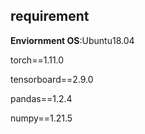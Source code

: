## requirement

**Enviornment OS**:Ubuntu18.04

torch==1.11.0

tensorboard==2.9.0

pandas==1.2.4

numpy==1.21.5

